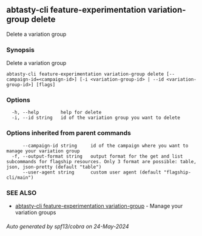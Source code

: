 ## abtasty-cli feature-experimentation variation-group delete

Delete a variation group

### Synopsis

Delete a variation group

```
abtasty-cli feature-experimentation variation-group delete [--campaign-id=<campaign-id>] [-i <variation-group-id> | --id <variation-group-id>] [flags]
```

### Options

```
  -h, --help        help for delete
  -i, --id string   id of the variation group you want to delete
```

### Options inherited from parent commands

```
      --campaign-id string     id of the campaign where you want to manage your variation group
  -f, --output-format string   output format for the get and list subcommands for flagship resources. Only 3 format are possible: table, json, json-pretty (default "table")
      --user-agent string      custom user agent (default "flagship-cli/main")
```

### SEE ALSO

* [abtasty-cli feature-experimentation variation-group](abtasty-cli_feature-experimentation_variation-group.md)	 - Manage your variation groups

###### Auto generated by spf13/cobra on 24-May-2024
